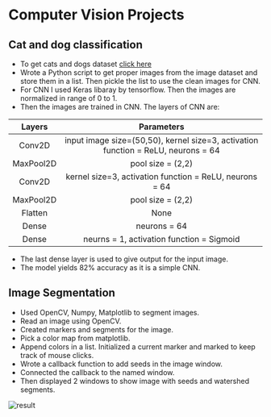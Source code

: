 # Computer Vision Projects

## Cat and dog classification
- To get cats and dogs dataset 
   [click here](https://www.microsoft.com/en-us/download/confirmation.aspx?id=54765)
- Wrote a Python script to get proper images from the image dataset and store them in a list. Then pickle the list to use the clean images for CNN.
- For CNN I used Keras libaray by tensorflow. Then the images are normalized in range of 0 to 1.
- Then the images are trained in CNN. The layers of CNN are:

| Layers    | Parameters |
| :--------: | :-------: |
| Conv2D  | input image size=(50,50), kernel size=3, activation function = ReLU, neurons = 64  |
| MaxPool2D | pool size = (2,2)     |
| Conv2D  |  kernel size=3, activation function = ReLU, neurons = 64  |
| MaxPool2D | pool size = (2,2)     |
|Flatten| None|
|Dense| neurons = 64|
|Dense| neurns = 1, activation function = Sigmoid|
- The last dense layer is used to give output for the input image.
- The model yields 82% accuracy as it is a simple CNN.

## Image Segmentation
- Used OpenCV, Numpy, Matplotlib to segment images.
- Read an image using OpenCV.
- Created markers and segments for the image.
- Pick a color map from matplotlib.
- Append colors in a list. Initialized a current marker and marked to keep track of mouse clicks.
- Wrote a callback function to add seeds in the image window.
- Connected the callback to the named window.
- Then displayed 2 windows to show image with seeds and watershed segments.

![result]('[./image.png](https://github.com/Vishwa2684/Computer-Vision/blob/main/image.png?raw=true)')
